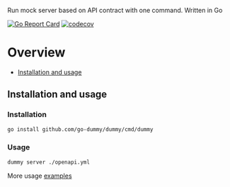 Run mock server based on API contract with one command. Written in Go

[![Go Report Card](https://goreportcard.com/badge/github.com/go-dummy/dummy)](https://goreportcard.com/report/github.com/go-dummy/dummy)
[![codecov](https://codecov.io/gh/go-dummy/dummy/branch/main/graph/badge.svg?token=2J45SL2XJS)](https://codecov.io/gh/go-dummy/dummy)

# Overview
- [Installation and usage](#installation-and-usage)
## Installation and usage
### Installation
```bash
go install github.com/go-dummy/dummy/cmd/dummy
```
### Usage
```bash
dummy server ./openapi.yml
```
More usage [examples](examples)
